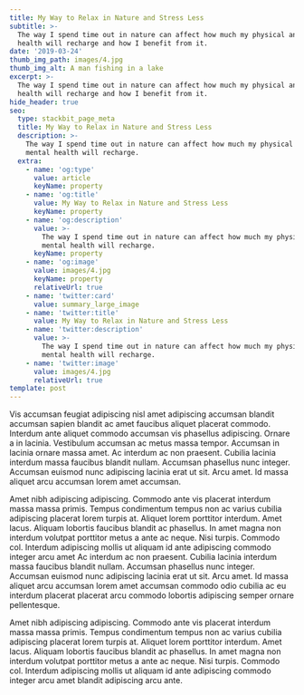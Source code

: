 ```yaml
---
title: My Way to Relax in Nature and Stress Less
subtitle: >-
  The way I spend time out in nature can affect how much my physical and mental
  health will recharge and how I benefit from it.
date: '2019-03-24'
thumb_img_path: images/4.jpg
thumb_img_alt: A man fishing in a lake
excerpt: >-
  The way I spend time out in nature can affect how much my physical and mental
  health will recharge and how I benefit from it.
hide_header: true
seo:
  type: stackbit_page_meta
  title: My Way to Relax in Nature and Stress Less
  description: >-
    The way I spend time out in nature can affect how much my physical and
    mental health will recharge.
  extra:
    - name: 'og:type'
      value: article
      keyName: property
    - name: 'og:title'
      value: My Way to Relax in Nature and Stress Less
      keyName: property
    - name: 'og:description'
      value: >-
        The way I spend time out in nature can affect how much my physical and
        mental health will recharge.
      keyName: property
    - name: 'og:image'
      value: images/4.jpg
      keyName: property
      relativeUrl: true
    - name: 'twitter:card'
      value: summary_large_image
    - name: 'twitter:title'
      value: My Way to Relax in Nature and Stress Less
    - name: 'twitter:description'
      value: >-
        The way I spend time out in nature can affect how much my physical and
        mental health will recharge.
    - name: 'twitter:image'
      value: images/4.jpg
      relativeUrl: true
template: post
---
```


Vis accumsan feugiat adipiscing nisl amet adipiscing accumsan blandit accumsan sapien blandit ac amet faucibus aliquet placerat commodo. Interdum ante aliquet commodo accumsan vis phasellus adipiscing. Ornare a in lacinia. Vestibulum accumsan ac metus massa tempor. Accumsan in lacinia ornare massa amet. Ac interdum ac non praesent. Cubilia lacinia interdum massa faucibus blandit nullam. Accumsan phasellus nunc integer. Accumsan euismod nunc adipiscing lacinia erat ut sit. Arcu amet. Id massa aliquet arcu accumsan lorem amet accumsan.

Amet nibh adipiscing adipiscing. Commodo ante vis placerat interdum massa massa primis. Tempus condimentum tempus non ac varius cubilia adipiscing placerat lorem turpis at. Aliquet lorem porttitor interdum. Amet lacus. Aliquam lobortis faucibus blandit ac phasellus. In amet magna non interdum volutpat porttitor metus a ante ac neque. Nisi turpis. Commodo col. Interdum adipiscing mollis ut aliquam id ante adipiscing commodo integer arcu amet Ac interdum ac non praesent. Cubilia lacinia interdum massa faucibus blandit nullam. Accumsan phasellus nunc integer. Accumsan euismod nunc adipiscing lacinia erat ut sit. Arcu amet. Id massa aliquet arcu accumsan lorem amet accumsan commodo odio cubilia ac eu interdum placerat placerat arcu commodo lobortis adipiscing semper ornare pellentesque.

Amet nibh adipiscing adipiscing. Commodo ante vis placerat interdum massa massa primis. Tempus condimentum tempus non ac varius cubilia adipiscing placerat lorem turpis at. Aliquet lorem porttitor interdum. Amet lacus. Aliquam lobortis faucibus blandit ac phasellus. In amet magna non interdum volutpat porttitor metus a ante ac neque. Nisi turpis. Commodo col. Interdum adipiscing mollis ut aliquam id ante adipiscing commodo integer arcu amet blandit adipiscing arcu ante.
